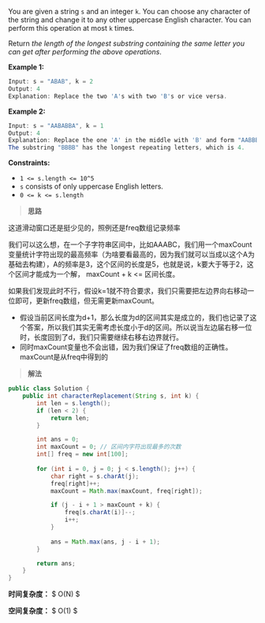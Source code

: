 You are given a string `s` and an integer `k`. You can choose any character of the string and change it to any other uppercase English character. You can perform this operation at most `k` times.

Return *the length of the longest substring containing the same letter you can get after performing the above operations*.

 

**Example 1:**

```java
Input: s = "ABAB", k = 2
Output: 4
Explanation: Replace the two 'A's with two 'B's or vice versa.
```

**Example 2:**

```java
Input: s = "AABABBA", k = 1
Output: 4
Explanation: Replace the one 'A' in the middle with 'B' and form "AABBBBA".
The substring "BBBB" has the longest repeating letters, which is 4.
```

 

**Constraints:**

- `1 <= s.length <= 10^5`
- `s` consists of only uppercase English letters.
- `0 <= k <= s.length`



> **思路**

这道滑动窗口还是挺少见的，照例还是freq数组记录频率

我们可以这么想，在一个子字符串区间中，比如AAABC，我们用一个maxCount变量统计字符出现的最高频率（为啥要看最高的，因为我们就可以当成以这个A为基础去构建），A的频率是3，这个区间的长度是5，也就是说，k要大于等于2，这个区间才能成为一个解， maxCount + k <= 区间长度。

如果我们发现此时不行，假设k=1就不符合要求，我们只需要把左边界向右移动一位即可，更新freq数组，但无需更新maxCount。

- 假设当前区间长度为d+1，那么长度为d的区间其实是成立的，我们也记录了这个答案，所以我们其实无需考虑长度小于d的区间。所以说当左边届右移一位时，长度回到了d，我们只需要继续右移右边界就行。
- 同时maxCount变量也不会出错，因为我们保证了freq数组的正确性。maxCount是从freq中得到的





> **解法**

```java
public class Solution {
    public int characterReplacement(String s, int k) {
        int len = s.length();
        if (len < 2) {
            return len;
        }

        int ans = 0;
        int maxCount = 0; // 区间内字符出现最多的次数
        int[] freq = new int[100];
        
        for (int i = 0, j = 0; j < s.length(); j++) {
            char right = s.charAt(j);
            freq[right]++;
            maxCount = Math.max(maxCount, freq[right]);

            if (j - i + 1 > maxCount + k) {
                freq[s.charAt(i)]--;
                i++;
            }
            
            ans = Math.max(ans, j - i + 1);
        }

        return ans;
    }
}

```

**时间复杂度：** $ O(N) $

**空间复杂度：** $ O(1) $
